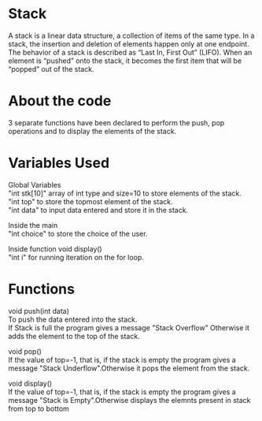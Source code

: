 # Stack

A stack is a linear data structure, a collection of items of the same type. In a stack, the insertion and deletion of elements happen only at one endpoint. The behavior of a stack is described as “Last In, First Out” (LIFO). When an element is “pushed” onto the stack, it becomes the first item that will be “popped” out of the stack.

# About the code
3 separate functions have been declared to perform the push, pop operations and to display the elements of the stack.

# Variables Used
Global Variables  
"int stk[10]" array of int type and size=10 to store elements of the stack.  
"int top" to store the topmost element of the stack.  
"int data" to input data entered and store it in the stack.  

Inside the main  
"int choice" to store the choice of the user.  

Inside function void display()  
"int i" for running iteration on the for loop.

# Functions
void push(int data)  
To push the data entered into the stack.  
If Stack is full the program gives a message "Stack Overflow" Otherwise it adds the element to the top of the stack.

void pop()  
If the value of top=-1, that is, if the stack is empty the program gives a message "Stack Underflow".Otherwise it pops the element from the stack.

void display()  
If the value of top=-1, that is, if the stack is empty the program gives a message "Stack is Empty".Otherwise displays the elemnts present in stack from top to bottom
